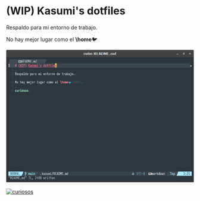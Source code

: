 # (WIP) Kasumi's dotfiles

Respaldo para mi entorno de trabajo.

No hay mejor lugar como el **\home**🐦‍

![captura_nvim](./images/captura-nvim.png)

[![curiosos](https://visitcount.itsvg.in/api?id=taregon&label=Curiosos&color=9&icon=6&pretty=false)](https://visitcount.itsvg.in)

